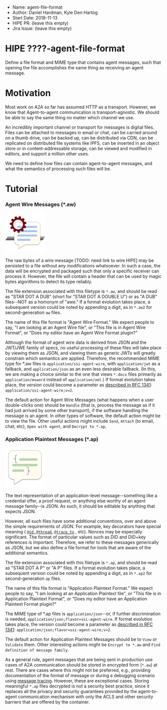 - Name: agent-file-format
- Author: Daniel Hardman, Kyle Den Hartog
- Start Date: 2018-11-13
- HIPE PR: (leave this empty)
- Jira Issue: (leave this empty)

# HIPE ????-agent-file-format
[summary]: #summary

Define a file format and MIME type that contains agent messages, such
that opening the file accomplishes the same thing as receiving an
agent message.

# Motivation
[motivation]: #motivation

Most work on A2A so far has assumed HTTP as a transport. However, we know
that Agent-to-agent communication is transport-agnostic. We should be able to
say the same thing no matter which channel we use.

An incredibly important channel or transport for messages is digital files. Files
can be attached to messages in email or chat, can be carried around on a thumb
drive, can be backed up, can be distributed via CDN, can be replicated on
distributed file systems like IPFS, can be inserted in an object store or
in content-addressable storage, can be viewed and modified in editors, and
support a million other uses.

We need to define how files can contain agent-to-agent messages, and what the
semantics of processing such files will be.

# Tutorial
[tutorial]: #tutorial

### Agent Wire Messages (*.aw)

[![aw icon](aw-small.png)](aw-big.png)

The raw bytes of a wire message [TODO: need link to wire HIPE] may be persisted to a file
without any modifications whatsoever. In such a case, the data will be encrypted
and packaged such that only a specific receiver can process it. However, the file will
contain a header that can be used by magic bytes algorithms to detect its type reliably.

The file extension associated with this filetype is `*.aw`, and should be read as
"STAR DOT A DUB" (short for "STAR DOT A DOUBLE U") or as "A DUB" files--NOT as a
homonym of "awe." If a format evolution takes place, a subsequent version could be
noted by appending a digit, as in `*.aw2` for second-generation `aw` files.

The name of this file format is "Agent Wire Format." We expect people to say,
"I am looking at an Agent Wire file", or "This file is in Agent Wire Format", or
"Does my editor have an Agent Wire Format plugin?"

Although the format of agent wire data is derived from JSON and the JWT/JWE family
of specs, no useful processing of these files will take place by viewing them as
JSON, and viewing them as generic JWTs will greatly constrain which semantics are
applied. Therefore, the recommended MIME type for *.aw files is
`application/ssi-agent-wire`, with `application/jwt` as a fallback, and
`application/json` as an even less desirable fallback. (In this, we are making
a choice similar to the one that views `*.docx` files primarily as 
`application/msword` instead of `application/xml`.) If format evolution takes
place, the version could become a parameter as [described in RFC 1341](https://www.w3.org/Protocols/rfc1341/4_Content-Type.html):
`application/ssi-agent-wire;v=2`.

The default action for Agent Wire Messages (what happens when a user double-clicks one)
should be `Handle` (that is, process the message as if it had just arrived by some other transport),
if the software handling the message is an agent. In other types of software,
the default action might be to view the file. Other useful actions might include
`Send`, `Attach` (to email, chat, etc), `Open with agent`, and `Decrypt to *.ap`.

### Application Plaintext Messages (*.ap)

[![ap icon](ap-small.png)](ap-big.png)

The text representation of an application-level message--something like a credential
offer, a proof request, or anything else worthy of an agent message family--is JSON. As such,
it should be editable by anything that expects JSON.

However, all such files have some additional conventions, over and above the simple
requirements of JSON. For example, key decorators have special meaning (
[`@id`, `@thread`](https://github.com/hyperledger/indy-hipe/blob/613ed302bec4dcc62ed6fab1f3a38ce59a96ca3e/text/message-threading/README.md),
[`@trace_to`](https://github.com/hyperledger/indy-hipe/blob/996adb82e61ab63b37a56254b92f57100ff8c8d9/text/message-tracing/README.md)
, etc). Nonces may be especially significant. The format of particular values
such as DID and DID+key references is important. Therefore, we refer to these messages
generically as JSON, but we also define a file
format for tools that are aware of the additional semantics.

The file extension associated with this filetype is `*.ap`, and should be read as
"STAR DOT A P" or "A P" files. If a format evolution takes place, a subsequent version could be
noted by appending a digit, as in `*.ap2` for second-generation `ap` files.

The name of this file format is "Application Plaintext Format." We expect people to say,
"I am looking at an Application Plaintext file", or "This file is in Application Plaintext Format", or
"Does my editor have an Application Plaintext Format plugin?"

The MIME type of *.ap files is `application/json`--or, if further discrimination is needed,
`application/json;flavor=ssi-agent-wire`. If format evolution takes place, the version could
become a parameter as [described in RFC 1341](https://www.w3.org/Protocols/rfc1341/4_Content-Type.html):
`application/json;flavor=ssi-agent-wire;v=2`.

The default action for Application Plaintext Messages should be to
`View` or `Validate` them. Other interesting actions might be `Encrypt to *.aw`
and `Find definition of message family`.

As a general rule, agent messages that are being sent in production use cases of A2A communication should be stored 
in encrypted form (`*.aw`) at rest. There are cases where this might not be preferred, e.g., providing documentation of the 
format of message or during a debugging scenario using
[message tracing]((https://github.com/hyperledger/indy-hipe/blob/996adb82e61ab63b37a56254b92f57100ff8c8d9/text/message-tracing/README.md)).
However, these are exceptional cases. Storing meaningful `*.ap` files
decrypted is not a security best practice, since it replaces all the privacy and
security guarantees provided by the agent-to-agent communication mechanism with only
the ACLS and other security barriers that are offered by the container.